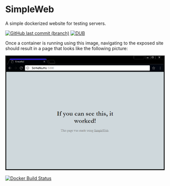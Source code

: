 # SimpleWeb
A simple dockerized website for testing servers.

[![GitHub last commit (branch)](https://img.shields.io/github/last-commit/google/skia/infra/config.svg)](https://github.com/TheFlyingCaveman/SimpleWeb_StaticServer) [![DUB](https://img.shields.io/dub/l/vibe-d.svg)](https://github.com/TheFlyingCaveman/SimpleWeb_StaticServer)

Once a container is running using this image, navigating to the exposed site should result in a page that looks like the following picture:

![example of the website](/example.PNG?raw=true "Example")


[![Docker Build Status](https://img.shields.io/docker/build/jrottenberg/ffmpeg.svg)](hub.docker.com/r/trfc/simpleweb)
